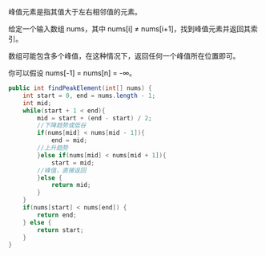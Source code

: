 峰值元素是指其值大于左右相邻值的元素。

给定一个输入数组 nums，其中 nums[i] ≠ nums[i+1]，找到峰值元素并返回其索引。

数组可能包含多个峰值，在这种情况下，返回任何一个峰值所在位置即可。

你可以假设 nums[-1] = nums[n] = -∞。

```Java
public int findPeakElement(int[] nums) {
    int start = 0, end = nums.length - 1;
    int mid;
    while(start + 1 < end){
        mid = start + (end - start) / 2;
        //下降趋势或低谷
        if(nums[mid] < nums[mid - 1]){
            end = mid;
        //上升趋势
        }else if(nums[mid] < nums[mid + 1]){
            start = mid;
        //峰值，直接返回
        }else {
            return mid;
        }
    }
    if(nums[start] < nums[end]) {
        return end;
    } else { 
        return start;
    }
}
```